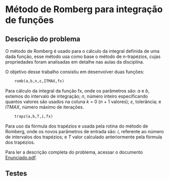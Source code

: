 # Método de Romberg para integração de funções

## Descrição do problema

O método de Romberg é usado para o cálculo da integral definida de uma dada função, esse método usa como base o método de n-trapézios, cujas propriedades foram analisadas em detalhe nas aulas da disciplina.

O objetivo desse trabalho consistiu em desenvolver duas funções:

```python
	romb(a,b,n,ε,ITMAX,fx)
```

Para cálculo da integral da função fx, onde os parâmetros são: *a* e *b*, extemos do intervalo de integração; *n*, número inteiro especificando quantos valores são usados na coluna *k* = 0 (*n* + 1 valores); *ε*, tolerância; e *ITMAX*, número máximo de iterações.

```python
	trapz(a,b,T,i,fx)
```

Para uso da fórmula dos trapézios e usada pela rotina do método de Romberg, onde os novos parâmetros de entrada são: *i*, referente ao número de intervalos dos trapézios; e *T* valor calculado anteriormente pela fórmula dos trapézios.

Para ler a descrição completa do problema, acessar o documento [Enunciado.pdf](https://github.com/matheusrmorgado/QRCode/blob/master/Enunciado.pdf).

## Testes

